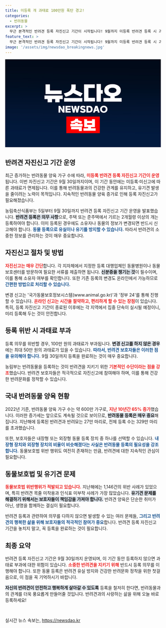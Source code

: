 ```yaml
---
title: 미등록 개 과태료 100만원 폭탄 경고!
categories:
  - 반려동물
excerpt: >
  무근 본격적인 반려견 등록 자진신고 기간이 시작됩니다! 9월까지 미등록 반려견 등록 시 과태료 면제, 이후 집중 단속으로 안전한 반려 문화 정착을 기대합니다. 귀찮지 않게 등록하고 소중한 반려견을 지키세요!
feature_text: >
  무근 본격적인 반려견 등록 자진신고 기간이 시작됩니다! 9월까지 미등록 반려견 등록 시 과태료 면제, 이후 집중 단속으로 안전한 반려 문화 정착을 기대합니다. 귀찮지 않게 등록하고 소중한 반려견을 지키세요!
image: '/assets/img/newsdao_breakingnews.jpg'
---
```


<p><img src="/assets/img/newsdao_breakingnews.jpg" alt="cryptoinkorea 속보" /></p>

<h2 data-ke-size="size26">반려견 자진신고 기간 운영</h2>

<p data-ke-size="size16">최근 증가하는 반려동물 양육 가구 수에 따라, <b><span style="color: #ee2323;">미등록 반려견 등록 자진신고 기간이 운영</span></b>됩니다. 이번 자진신고 기간은 9월 30일까지이며, 이 기간 동안에는 미등록·미신고에 따른 과태료가 면제됩니다. 이를 통해 반려동물과의 건강한 관계를 유지하고, 유기견 발생을 줄이려는 노력이 목적입니다. 지속적인 반려동물 양육 증가로 인해 등록 자진신고가 필요해졌습니다.</p>

<p data-ke-size="size16">농림축산식품부는 5일부터 9월 30일까지 반려견 등록 자진신고 기간 운영을 발표했습니다. <b><span style="background-color: #21538527;">반려견 등록은 의무 사항</span></b>으로, 주택 또는 준주택에서 기르는 2개월령 이상의 개는 등록하여야 합니다. 이미 등록된 경우에도 소유자나 동물의 정보가 변경되면 반드시 신고해야 합니다. <b><span style="color: #1a5490;">동물 등록으로 유실이나 유기를 방지할 수 있습니다.</span></b> 따라서 반려견의 소중한 정보를 관리하는 것이 매우 중요합니다.</p>

<h2 data-ke-size="size26">자진신고 절차 및 방법</h2>

<p data-ke-size="size16"><b><span style="color: #ee2323;">자진신고는 매우 간단</span></b>합니다. 각 지자체에서 지정한 등록 대행업체인 동물병원이나 동물보호센터를 방문하여 필요한 서류를 제출하면 됩니다. <b><span style="background-color: #21538527;">신분증을 챙기는 것</span></b>이 필수이며, 이를 통해 소유자 여부를 확인합니다. 또한 기존 등록의 변경도 온라인에서 가능하므로 <b><span style="color: #1a5490;">간편한 방법으로 처리할 수 있습니다.</span></b></p>

<p data-ke-size="size16">변경 신고는 '국가동물보호정보시스템(www.animal.go.kr)'과 '정부 24'를 통해 진행할 수 있습니다. <b><span style="color: #ee2323;">온라인 신고는 시간을 절약하고, 편리하게 할 수 있는 장점</span></b>이 있습니다. 특히, 등록 자진신고 기간이 종료된 이후에는 각 지역에서 집중 단속이 실시될 예정이니, 미리 등록해 두는 것이 안전합니다.</p>

<h2 data-ke-size="size26">등록 위반 시 과태료 부과</h2>

<p data-ke-size="size16">등록 의무를 위반할 경우, 100만 원의 과태료가 부과됩니다. <b><span style="background-color: #21538527;">변경 신고를 하지 않은 경우</span></b>에는 최대 50만 원의 과태료가 있을 수 있습니다. <b><span style="color: #1a5490;">따라서, 반려견 보호자들은 이러한 점을 유의해야 합니다.</span></b> 9월 30일까지 등록을 완료하는 것이 매우 중요합니다.</p>

<p data-ke-size="size16">농림부는 반려동물을 등록하는 것이 반려견을 지키기 위한 <b><span style="color: #ee2323;">기본적인 수단이라는 점을 강조</span></b>했습니다. 반려견 보호자들은 적극적으로 자진신고에 참여해야 하며, 이를 통해 건강한 반려문화를 정착할 수 있습니다.</p>

<h2 data-ke-size="size26">국내 반려동물 양육 현황</h2>

<p data-ke-size="size16">2022년 기준, 반려동물 양육 가구 수는 약 600만 가구로, <b><span style="color: #ee2323;">지난 10년간 65% 증가</span></b>했습니다. 이러한 증가세는 앞으로도 계속될 것으로 보이므로, <b><span style="background-color: #21538527;">반려동물 등록은 매우 중요</span></b>해집니다. 지난해에 등록된 반려견과 반려묘는 27만 마리로, 전체 등록 수는 329만 마리를 초과했습니다.</p>

<p data-ke-size="size16">또한, 보호자들은 내장형 또는 외장형 동물 등록 장치 중 하나를 선택할 수 있습니다. <b><span style="color: #1a5490;">내장형 장치와 외장형 장치의 비율이 비슷해졌다는 사실은 반려동물 등록의 필요성을 강조합니다.</span></b> 동물보호법 위반 행위도 여전히 존재하는 만큼, 반려견에 대한 지속적인 관심이 필요합니다.</p>

<h2 data-ke-size="size26">동물보호법 및 유기견 문제</h2>

<p data-ke-size="size16"><b><span style="color: #ee2323;">동물보호법 위반행위가 적발되고 있습니다.</span></b> 지난해에는 1,146건의 위반 사례가 있었으며, 특히 반려견 목줄 미착용과 인식표 미부착 사례가 가장 많았습니다. <b><span style="background-color: #21538527;">유기견 문제를 해결하기 위해서는 보호자들이 책임감을 가져야 합니다.</span></b> 반려견 양육은 단순한 취미가 아닌, 생명을 함께하는 결심이 필요합니다.</p>

<p data-ke-size="size16">반려견 등록과 관련하여 의무를 다하지 않으면 발생할 수 있는 여러 문제들, <b><span style="color: #1a5490;">그리고 반려견의 행복한 삶을 위해 보호자들의 적극적인 참여가 중요</span></b>합니다. 반려견 등록 자진신고 기간을 놓치지 말고, 꼭 등록을 완료하는 것이 필요합니다.</p>

<h2 data-ke-size="size26">최종 요약</h2>

<p data-ke-size="size16">반려견 등록 자진신고 기간은 9월 30일까지 운영되며, 이 기간 동안 등록하지 않으면 과태료 부과에 대한 위험이 있습니다. <b><span style="color: #ee2323;">소중한 반려견을 지키기 위해</span></b> 반드시 등록 의무를 이행해야 합니다. 또한 동물 등록은 반려견 유실 방지와 건강한 반려문화 정착을 위한 첫걸음으로, 이 점을 꼭 기억하시기 바랍니다.</p>

<p data-ke-size="size16"><b><span style="background-color: #21538527;">자신의 반려견이 안전하고 행복하게 살아갈 수 있도록</span></b> 등록을 철저히 한다면, 반려동물과의 관계를 더욱 풍요롭게 만들어줄 것입니다. 반려견과의 사랑하는 삶을 위해 오늘 바로 등록하세요!</p>

<p data-ke-size="size16">&nbsp;</p>
실시간 뉴스 속보는, <a href="https://newsdao.kr" rel="dofollow">https://newsdao.kr</a>


